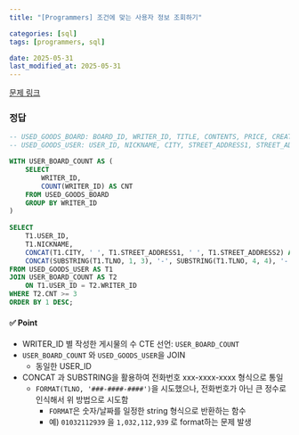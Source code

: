 ```yaml
---
title: "[Programmers] 조건에 맞는 사용자 정보 조회하기"

categories: [sql]
tags: [programmers, sql]

date: 2025-05-31
last_modified_at: 2025-05-31
---
```

[문제 링크](https://school.programmers.co.kr/learn/courses/30/lessons/164670)

### 정답
```sql
-- USED_GOODS_BOARD: BOARD_ID, WRITER_ID, TITLE, CONTENTS, PRICE, CREATED_DATE, STATUS, VIEWS
-- USED_GOODS_USER: USER_ID, NICKNAME, CITY, STREET_ADDRESS1, STREET_ADDRESS2, TLNO

WITH USER_BOARD_COUNT AS (
    SELECT     
        WRITER_ID,
        COUNT(WRITER_ID) AS CNT
    FROM USED_GOODS_BOARD
    GROUP BY WRITER_ID
)
    
SELECT 
    T1.USER_ID,
    T1.NICKNAME,
    CONCAT(T1.CITY, ' ', T1.STREET_ADDRESS1, ' ', T1.STREET_ADDRESS2) AS '전체 주소',
    CONCAT(SUBSTRING(T1.TLNO, 1, 3), '-', SUBSTRING(T1.TLNO, 4, 4), '-', SUBSTRING(T1.TLNO, 8, 4)) AS TLNO
FROM USED_GOODS_USER AS T1
JOIN USER_BOARD_COUNT AS T2
    ON T1.USER_ID = T2.WRITER_ID
WHERE T2.CNT >= 3
ORDER BY 1 DESC;

```

#### ✅ Point
- WRITER_ID 별 작성한 게시물의 수 CTE 선언: `USER_BOARD_COUNT`
- `USER_BOARD_COUNT` 와 `USED_GOODS_USER`을 JOIN
    - 동일한 USER_ID
- CONCAT 과 SUBSTRING을 활용하여 전화번호 xxx-xxxx-xxxx 형식으로 통일
    - `FORMAT(TLNO, '###-####-####')`을 시도했으나, 전화번호가 아닌 큰 정수로 인식해서 위 방법으로 시도함
        - `FORMAT`은 숫자/날짜를 일정한 string 형식으로 반환하는 함수
        - 예) `01032112939` 을 `1,032,112,939` 로 format하는 문제 발생
